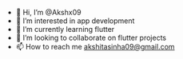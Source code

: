 - 👋 Hi, I’m @Akshx09
- 👀 I’m interested in app development
- 🌱 I’m currently learning flutter
- 💞️ I’m looking to collaborate on flutter projects
- 📫 How to reach me akshitasinha09@gmail.com

<!---
Akshx09/Akshx09 is a ✨ special ✨ repository because its `README.md` (this file) appears on your GitHub profile.
You can click the Preview link to take a look at your changes.
--->
